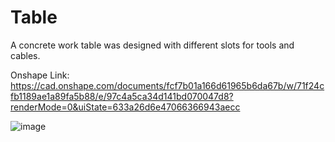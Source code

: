 # Table
A concrete work table was designed with different slots for tools and cables.

Onshape Link: https://cad.onshape.com/documents/fcf7b01a166d61965b6da67b/w/71f24cfb1189ae1a89fa5b88/e/97c4a5ca34d141bd070047d8?renderMode=0&uiState=633a26d6e47066366943aecc

![image](https://user-images.githubusercontent.com/76433448/193482370-40346cd8-7c46-4e38-ad0c-962c15bc9508.png)
